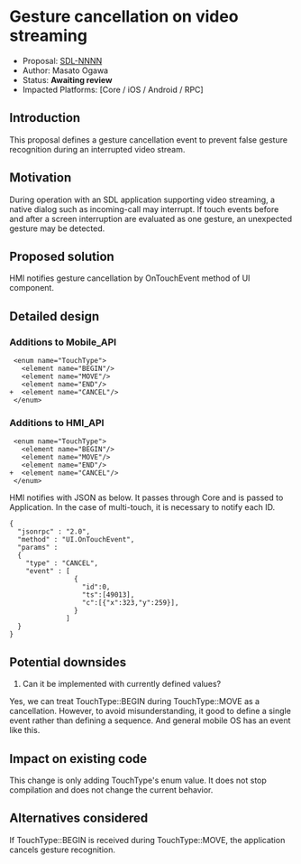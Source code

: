 # Gesture cancellation on video streaming

* Proposal: [SDL-NNNN](NNNN-filename.md)
* Author: Masato Ogawa
* Status: **Awaiting review**
* Impacted Platforms: [Core / iOS / Android / RPC]

## Introduction

This proposal defines a gesture cancellation event to prevent false gesture recognition during an interrupted video stream.

## Motivation

During operation with an SDL application supporting video streaming, a native dialog such as incoming-call may interrupt. If touch events before and after a screen interruption are evaluated as one gesture, an unexpected gesture may be detected.

## Proposed solution

HMI notifies gesture cancellation by OnTouchEvent method of UI component.

## Detailed design

### Additions to Mobile_API

```
 <enum name="TouchType">
   <element name="BEGIN"/>
   <element name="MOVE"/>
   <element name="END"/>
+  <element name="CANCEL"/>
 </enum>
```

### Additions to HMI_API

```
 <enum name="TouchType">
   <element name="BEGIN"/>
   <element name="MOVE"/>
   <element name="END"/>
+  <element name="CANCEL"/>
 </enum>
```

HMI notifies with JSON as below. It passes through Core and is passed to Application. In the case of multi-touch, it is necessary to notify each ID.

```
{
  "jsonrpc" : "2.0",
  "method" : "UI.OnTouchEvent",
  "params" :
  {
    "type" : "CANCEL",
    "event" : [
                {
                  "id":0,
                  "ts":[49013],
                  "c":[{"x":323,"y":259}],
                }
              ]
  }
}
```

## Potential downsides

1) Can it be implemented with currently defined values?

Yes, we can treat TouchType::BEGIN during TouchType::MOVE as a cancellation. However, to avoid misunderstanding, it good to define a single event rather than defining a sequence. And general mobile OS has an event like this.

## Impact on existing code

This change is only adding TouchType's enum value. It does not stop compilation and does not change the current behavior.

## Alternatives considered

If TouchType::BEGIN is received during TouchType::MOVE, the application cancels gesture recognition.

